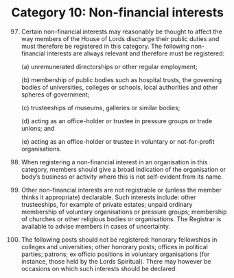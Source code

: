 # Category 10: Non-financial interests

97. Certain non-financial interests may reasonably be thought to affect the way members of the House of Lords discharge their public duties and must therefore be registered in this category. The following non-financial interests are always relevant and therefore must be registered:

	(a) unremunerated directorships or other regular employment;
	
	(b) membership of public bodies such as hospital trusts, the governing bodies of universities, colleges or schools, local authorities and other spheres of government;

	(c) trusteeships of museums, galleries or similar bodies;
	
	(d) acting as an office-holder or trustee in pressure groups or trade unions; and

	(e) acting as an office-holder or trustee in voluntary or not-for-profit organisations.

98. When registering a non-financial interest in an organisation in this category, members should give a broad indication of the organisation or body’s business or activity where this is not self-evident from its name.

99. Other non-financial interests are not registrable or (unless the member thinks it appropriate) declarable. Such interests include: other trusteeships, for example of private estates; unpaid ordinary membership of voluntary organisations or pressure groups; membership of churches or other religious bodies or organisations. The Registrar is available to advise members in cases of uncertainty.

100. The following posts should not be registered: honorary fellowships in colleges and universities; other honorary posts; offices in political parties; patrons; ex officio positions in voluntary organisations (for instance, those held by the Lords Spiritual). There may however be occasions on which such interests should be declared.